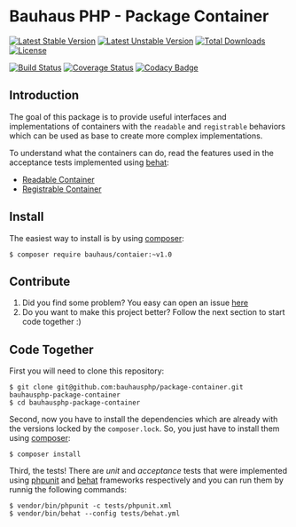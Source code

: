 # Bauhaus PHP - Package Container

[![Latest Stable Version](https://poser.pugx.org/bauhaus/container/v/stable?format=flat-square)](https://packagist.org/packages/bauhaus/container)
[![Latest Unstable Version](https://poser.pugx.org/bauhaus/container/v/unstable?format=flat-square)](https://packagist.org/packages/bauhaus/container)
[![Total Downloads](https://poser.pugx.org/bauhaus/container/downloads?format=flat-square)](https://packagist.org/packages/bauhaus/container)
[![License](https://poser.pugx.org/bauhaus/container/license?format=flat-square)](LICENSE)

[![Build Status](https://img.shields.io/travis/bauhausphp/package-container/master.svg?style=flat-square)](https://travis-ci.org/bauhausphp/package-container)
[![Coverage Status](https://img.shields.io/coveralls/bauhausphp/package-container/master.svg?style=flat-square)](https://coveralls.io/github/bauhausphp/package-container?branch=master)
[![Codacy Badge](https://img.shields.io/codacy/9e4bf1d8a6e649b1b48c5a2251d1c78e.svg?style=flat-square)](https://www.codacy.com/app/fefas/bauhausphp-package-container)

## Introduction

The goal of this package is to provide useful interfaces and implementations of
containers with the `readable` and `registrable` behaviors which can be used as
base to create more complex implementations.

To understand what the containers can do, read the features used in the
acceptance tests implemented using [behat](http://docs.behat.org/en/v3.0/):

- [Readable Container](https://github.com/bauhausphp/package-container/blob/master/tests/acceptance/features/readable_container.feature)
- [Registrable Container](https://github.com/bauhausphp/package-container/blob/master/tests/acceptance/features/registrable_container.feature)

## Install

The easiest way to install is by using [composer](https://getcomposer.org/):

```
$ composer require bauhaus/contaier:~v1.0
```

## Contribute

1. Did you find some problem? You easy can open an issue
   [here](https://github.com/bauhausphp/package-container/issues)
2. Do you want to make this project better? Follow the next section to start
   code together :)

## Code Together

First you will need to clone this repository:

```
$ git clone git@github.com:bauhausphp/package-container.git bauhausphp-package-container
$ cd bauhausphp-package-container
```

Second, now you have to install the dependencies which are already with the
versions locked by the `composer.lock`. So, you just have to install them using
[composer](https://getcomposer.org/):

```
$ composer install
```

Third, the tests! There are *unit* and *acceptance* tests that were implemented
using [phpunit](https://phpunit.de/) and [behat](http://docs.behat.org/en/v3.0/)
frameworks respectively and you can run them by runnig the following commands:

```
$ vendor/bin/phpunit -c tests/phpunit.xml
$ vendor/bin/behat --config tests/behat.yml
```
